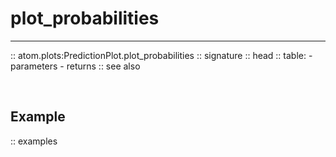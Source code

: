 # plot_probabilities
--------------------

:: atom.plots:PredictionPlot.plot_probabilities
    :: signature
    :: head
    :: table:
        - parameters
        - returns
    :: see also

<br>

## Example

:: examples
